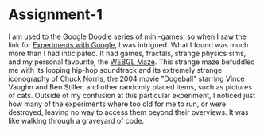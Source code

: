 # Assignment-1

I am used to the Google Doodle series of mini-games, so when I saw the link for [Experiments with Google](https://experiments.withgoogle.com/search?q=WebGL), I was intrigued. What I found was much more than I had inticipated. It had games, fractals, strange physics sims, and my personal favourite, the [WEBGL Maze](http://www.spacegoo.com/maze). This strange maze befuddled me with its looping hip-hop soundtrack and its extremely strange iconography of Chuck Norris, the 2004 movie "Dogeball" starring Vince Vaughn and Ben Stiller, and other randomly placed items, such as pictures of cats. Outside of my confusion at this particular experiment, I noticed just how many of the experiments where too old for me to run, or were destroyed, leaving no way to access them beyond their overviews. It was like walking through a graveyard of code.
